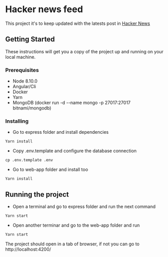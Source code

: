 
# Hacker news feed

This project it's to keep updated with the latests post in [Hacker News](https://thehackernews.com/)

## Getting Started

These instructions will get you a copy of the project up and running on your local machine.

### Prerequisites

- Node 8.10.0
- Angular/Cli
- Docker
- Yarn
- MongoDB (docker run -d --name mongo -p 27017:27017 bitnami/mongodb)

### Installing

- Go to express folder and install dependencies
```
Yarn install
```
- Copy .env.template and configure the database connection
```
cp .env.template .env
```

- Go to web-app folder and install too
```
Yarn install
```

## Running the project

- Open a terminal and go to express folder and run the next command
```
Yarn start
```
- Open another terminar and go to the web-app folder and run
```
Yarn start
```

The project should open in a tab of browser, if not you can go to http://localhost:4200/
